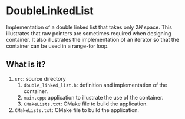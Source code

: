 # DoubleLinkedList

Implementation of a double linked list that takes only 2*N* space.   This illustrates
that raw pointers are sometimes required when designing container. It also
illustrates the implementation of an iterator so that the container can
be used in a range-for loop.

## What is it?

1. `src`: source directory
   1. `double_linked_list.h`: definition and implementation of the container.
   1. `main.cpp`: application to illustrate the use of the container.
   1. `CMakeLists.txt`: CMake file to build the application.
1. `CMakeLists.txt`: CMake file to build the application.
